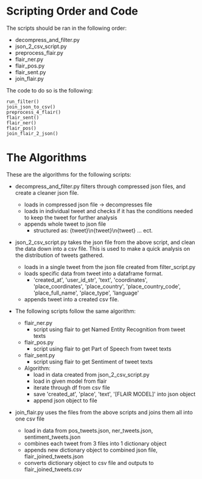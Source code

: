 # Scripting Order and Code

The scripts should be ran in the following order:

* decompress_and_filter.py
* json_2_csv_script.py
* preprocess_flair.py
* flair_ner.py
* flair_pos.py
* flair_sent.py
* join_flair.py

The code to do so is the following:

```
run_filter()
join_json_to_csv()
preprocess_4_flair()
flair_sent()
flair_ner()
flair_pos()
join_flair_2_json()
```

# The Algorithms

These are the algorithms for the following scripts:

* decompress_and_filter.py filters through compressed json files, and create a cleaner json file.
  + loads in compressed json file -> decompresses file
  + loads in individual tweet and checks if it has the conditions needed to keep the tweet for further analysis
  + appends whole tweet to json file
    - structured as: {tweet}\n{tweet}\n{tweet} ... ect.

* json_2_csv_script.py takes the json file from the above script, and clean the data down into a csv file. This is used to make a quick analysis on the distribution of tweets gathered.
  + loads in a single tweet from the json file created from filter_script.py 
  + loads specific data from tweet into a dataframe format.
	- 'created_at', 'user_id_str', 'text', 'coordinates', 'place_coordinates', 'place_country', 'place_country_code', 'place_full_name', 'place_type', 'language'
  + appends tweet into a created csv file.

* The following scripts follow the same algorithm:
	+ flair_ner.py 
		- script using flair to get Named Entity Recognition from tweet texts
	+ flair_pos.py 
		- script using flair to get Part of Speech from tweet texts
	+ flair_sent.py 
		- script using flair to get Sentiment of tweet texts
	+ Algorithm:
		- load in data created from json_2_csv_script.py
		- load in given model from flair
		- iterate through df from csv file
		- save 'created_at', 'place', 'text', '[FLAIR MODEL]' into json object
		- append json object to file

* join_flair.py uses the files from the above scripts and joins them all into one csv file
	+ load in data from pos_tweets.json, ner_tweets.json, sentiment_tweets.json
	+ combines each tweet from 3 files into 1 dictionary object
	+ appends new dictionary object to combined json file, flair_joined_tweets.json
	+ converts dictionary object to csv file and outputs to flair_joined_tweets.csv

